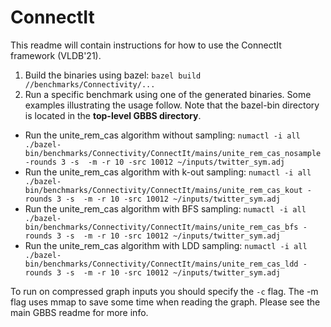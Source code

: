 # ConnectIt

This readme will contain instructions for how to use the ConnectIt framework
(VLDB'21).

1. Build the binaries using bazel: `bazel build //benchmarks/Connectivity/...`
2. Run a specific benchmark using one of the generated binaries. Some examples illustrating the usage follow. Note that the bazel-bin directory is located in the **top-level GBBS directory**.
  *  Run the unite_rem_cas algorithm without sampling: `numactl -i all ./bazel-bin/benchmarks/Connectivity/ConnectIt/mains/unite_rem_cas_nosample -rounds 3 -s  -m -r 10 -src 10012 ~/inputs/twitter_sym.adj`
  *  Run the unite_rem_cas algorithm with k-out sampling: `numactl -i all ./bazel-bin/benchmarks/Connectivity/ConnectIt/mains/unite_rem_cas_kout -rounds 3 -s  -m -r 10 -src 10012 ~/inputs/twitter_sym.adj`
  *  Run the unite_rem_cas algorithm with BFS sampling: `numactl -i all ./bazel-bin/benchmarks/Connectivity/ConnectIt/mains/unite_rem_cas_bfs -rounds 3 -s  -m -r 10 -src 10012 ~/inputs/twitter_sym.adj`
  *  Run the unite_rem_cas algorithm with LDD sampling: `numactl -i all ./bazel-bin/benchmarks/Connectivity/ConnectIt/mains/unite_rem_cas_ldd -rounds 3 -s  -m -r 10 -src 10012 ~/inputs/twitter_sym.adj`

To run on compressed graph inputs you should specify the `-c` flag. The -m flag uses mmap to save some time when reading the graph. Please see the main GBBS readme for more info.
